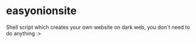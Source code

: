 # easyonionsite
Shell script which creates your own website on dark web, you don`t need to do anything :>
